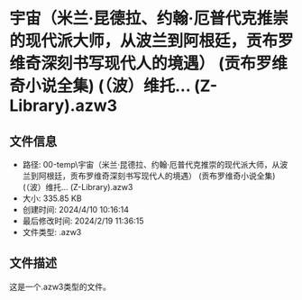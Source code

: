 ﻿# 宇宙（米兰·昆德拉、约翰·厄普代克推崇的现代派大师，从波兰到阿根廷，贡布罗维奇深刻书写现代人的境遇） (贡布罗维奇小说全集) (（波）维托... (Z-Library).azw3

## 文件信息
- 路径: 00-temp\宇宙（米兰·昆德拉、约翰·厄普代克推崇的现代派大师，从波兰到阿根廷，贡布罗维奇深刻书写现代人的境遇） (贡布罗维奇小说全集) (（波）维托... (Z-Library).azw3
- 大小: 335.85 KB
- 创建时间: 2024/4/10 10:16:14
- 最后修改时间: 2024/2/19 11:36:15
- 文件类型: .azw3

## 文件描述
这是一个.azw3类型的文件。


